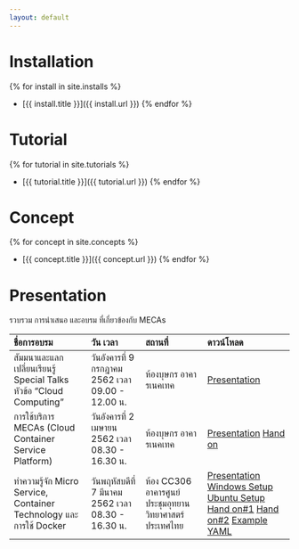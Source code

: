 ```yaml
---
layout: default
---
```


# Installation
{% for install in site.installs %}
  * [{{ install.title }}]({{ install.url }})
{% endfor %}
# Tutorial
{% for tutorial in site.tutorials %}
  * [{{ tutorial.title }}]({{ tutorial.url }})
{% endfor %}
# Concept
{% for concept in site.concepts %}
  * [{{ concept.title }}]({{ concept.url }})
{% endfor %}
# Presentation
รวบรวม การนำเสนอ และอบรม ที่เกี่ยวข้องกับ MECAs

| ชื่อการอบรม        | วัน เวลา         | สถานที่ | ดาวน์โหลด |
|:-------------|:------------------|:------|:------|
| สัมมนาและแลกเปลี่ยนเรียนรู้ Special Talks หัวข้อ “Cloud Computing”  | วันอังคารที่ 9 กรกฎาคม 2562 เวลา 09.00 - 12.00 น.  |  ห้องบุษกร อาคารเนคเทค  | [Presentation](/assets/pdf/2019-07-09-MECAs-Update.pdf) |
| การใช้บริการ MECAs (Cloud Container Service Platform)  | วันอังคารที่ 2 เมษายน 2562 เวลา 08.30 - 16.30 น.  |  ห้องบุษกร อาคารเนคเทค  | [Presentation](/assets/pdf/2019-04-02-MECAs-Intro.pdf) [Hand on](/assets/pdf/2019-04-02-MECAs-Application-Workshop.pdf) |
| ทำความรู้จัก Micro Service, Container Technology และการใช้ Docker | วันพฤหัสบดีที่ 7 มีนาคม 2562 เวลา 08.30 - 16.30 น.  |  ห้อง CC306 อาคารศูนย์ประชุมอุทยานวิทยาศาสตร์ประเทศไทย  | [Presentation](/assets/pdf/2019-03-07-Microservices-Basic-Docker.pdf) [Windows Setup](/assets/pdf/2019-03-07-Prepare-Windows.pdf) [Ubuntu Setup](/assets/pdf/2019-03-07-Prepare-Ubuntu.pdf) [Hand on#1](/assets/pdf/2019-03-07-Hand-on-Create-new-Django-application.pdf) [Hand on#2](/assets/pdf/2019-03-07-Hand-on-Docker-build.pdf) [Example YAML](/assets/pdf/2019-03-07--example-yaml.zip) |
